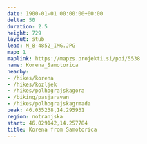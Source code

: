 ```yaml
---
date: 1900-01-01 00:00:00+00:00
delta: 50
duration: 2.5
height: 729
layout: stub
lead: M_8-4852_IMG.JPG
map: 1
maplink: https://mapzs.projekti.si/poi/5538
name: Korena_Samotorica
nearby:
- /hikes/korena
- /hikes/kozljek
- /hikes/polhograjskagora
- /biking/pasjaravan
- /hikes/polhograjskagrmada
peak: 46.035238,14.295931
region: notranjska
start: 46.029142,14.257784
title: Korena from Samotorica
---
```

